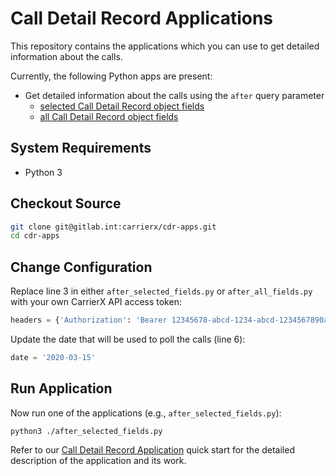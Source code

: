 # Call Detail Record Applications

This repository contains the applications which you can use to get detailed information about the calls.

Currently, the following Python apps are present:

- Get detailed information about the calls using the `after` query parameter
  - [selected Call Detail Record object fields](after_selected_fields.py)
  - [all Call Detail Record object fields](after_all_fields.py)

## System Requirements

- Python 3

## Checkout Source

```bash
git clone git@gitlab.int:carrierx/cdr-apps.git
cd cdr-apps
```

## Change Configuration

Replace line 3 in either `after_selected_fields.py` or `after_all_fields.py` with your own CarrierX API access token:

```python
headers = {'Authorization': 'Bearer 12345678-abcd-1234-abcd-1234567890ab'}
```

Update the date that will be used to poll the calls (line 6):

```python
date = '2020-03-15'
```

## Run Application

Now run one of the applications (e.g., `after_selected_fields.py`):

```shell
python3 ./after_selected_fields.py
```

Refer to our [Call Detail Record Application](https://www.carrierx.com/documentation/quick-start/cdr-before-after) quick start for the detailed description of the application and its work.